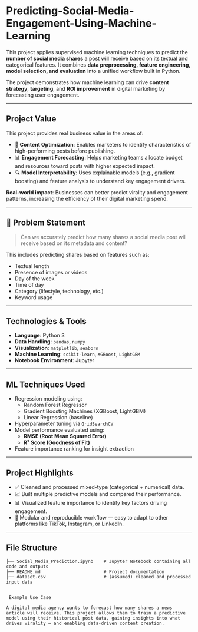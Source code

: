# Predicting-Social-Media-Engagement-Using-Machine-Learning

This project applies supervised machine learning techniques to predict the **number of social media shares** a post will receive based on its textual and categorical features. It combines **data preprocessing, feature engineering, model selection, and evaluation** into a unified workflow built in Python.

The project demonstrates how machine learning can drive **content strategy**, **targeting**, and **ROI improvement** in digital marketing by forecasting user engagement.

---

##  Project Value

This project provides real business value in the areas of:

- 🎯 **Content Optimization**: Enables marketers to identify characteristics of high-performing posts before publishing.
- 📊 **Engagement Forecasting**: Helps marketing teams allocate budget and resources toward posts with higher expected impact.
- 🔍 **Model Interpretability**: Uses explainable models (e.g., gradient boosting) and feature analysis to understand key engagement drivers.

**Real-world impact**: Businesses can better predict virality and engagement patterns, increasing the efficiency of their digital marketing spend.

---

## 🧠 Problem Statement

> Can we accurately predict how many shares a social media post will receive based on its metadata and content?

This includes predicting shares based on features such as:

- Textual length
- Presence of images or videos
- Day of the week
- Time of day
- Category (lifestyle, technology, etc.)
- Keyword usage

---

##  Technologies & Tools

- **Language**: Python 3  
- **Data Handling**: `pandas`, `numpy`  
- **Visualization**: `matplotlib`, `seaborn`  
- **Machine Learning**: `scikit-learn`, `XGBoost`, `LightGBM`  
- **Notebook Environment**: Jupyter

---

##  ML Techniques Used

- Regression modeling using:
  - Random Forest Regressor
  - Gradient Boosting Machines (XGBoost, LightGBM)
  - Linear Regression (baseline)
- Hyperparameter tuning via `GridSearchCV`
- Model performance evaluated using:
  - **RMSE (Root Mean Squared Error)**
  - **R² Score (Goodness of Fit)**
- Feature importance ranking for insight extraction

---

## Project Highlights

- ✅ Cleaned and processed mixed-type (categorical + numerical) data.
- 📈 Built multiple predictive models and compared their performance.
- 📊 Visualized feature importance to identify key factors driving engagement.
- 💾 Modular and reproducible workflow — easy to adapt to other platforms like TikTok, Instagram, or LinkedIn.

---

##  File Structure

```text
├── Social_Media_Prediction.ipynb    # Jupyter Notebook containing all code and outputs
├── README.md                        # Project documentation
├── dataset.csv                      # (assumed) cleaned and processed input data


 Example Use Case

A digital media agency wants to forecast how many shares a news article will receive. This project allows them to train a predictive model using their historical post data, gaining insights into what drives virality — and enabling data-driven content creation.
